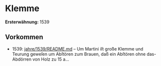 # Klemme

**Ersterwähnung:** 1539

## Vorkommen
- 1539: [jahre/1539/README.md](../jahre/1539/README.md) – Um Martini iſt große Klemme und Teurung geweſen
um Abſtören zum Brauen, daß ein Abſtören ohne das-
Abdörren von Holz zu 15 a...
